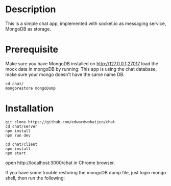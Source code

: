 # Description

This is a simple chat app, implemented with socket.io as messaging service, MongoDB as storage.

# Prerequisite

Make sure you have MongoDB installed on http://127.0.0.1:27017
load the mock data in mongoDB by running:
This app is using the chat database, make sure your mongo doesn't have the same name DB.

```
cd chat/
mongorestore mongoDump
```

# Installation

```
git clone https://github.com/edwardwohaijun/chat
cd chat/server
npm install
npm run dev

cd chat/client
npm install
npm start
```

open http://localhost:3000/chat in Chrome browser.

If you have some trouble restoring the mongoDB dump file, just login mongo shell, then run the following:
